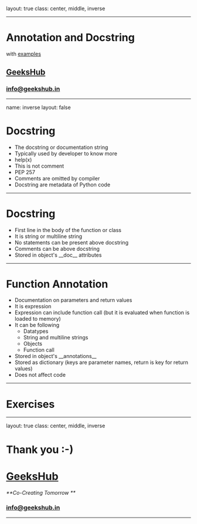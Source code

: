 layout: true
class: center, middle, inverse

---

# Annotation and Docstring
with [examples](examples/annotation_docstring.ipynb)
## [GeeksHub](http://www.geekshub.in)
### [info@geekshub.in](mailto:info@geekshub.in)

---

name: inverse
layout: false

# Docstring
* The docstring or documentation string
* Typically used by developer to know more
* help(x)
* This is not comment
* PEP 257
* Comments are omitted by compiler
* Docstring are metadata of Python code

---

# Docstring
* First line in the body of the function or class
* It is string or multiline string
* No statements can be present above docstring
* Comments can be above docstring
* Stored in object's \_\_doc\_\_ attributes

---

# Function Annotation
* Documentation on parameters and return values
* It is expression
* Expression can include function call (but it is evaluated when function is loaded to memory)
* It can be following
    - Datatypes
    - String and multiline strings
    - Objects
    - Function call
* Stored in object's \_\_annotations\_\_
* Stored as dictionary (keys are parameter names, return is key for return values)
* Does not affect code

---

# Exercises

---
layout: true
class: center, middle, inverse

# Thank you :-)

# [GeeksHub](http://www.geekshub.in)
_**Co-Creating Tomorrow **_
### [info@geekshub.in](mailto:info@geekshub.in)

---